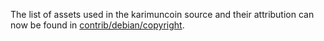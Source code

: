 The list of assets used in the karimuncoin source and their attribution can now be found in [contrib/debian/copyright](../contrib/debian/copyright).
